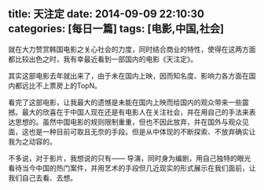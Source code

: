 title: 天注定
date: 2014-09-09 22:10:30
categories: [每日一篇]
tags: [电影,中国,社会]
---
就在大力赞赏韩国电影之关心社会的力度，同时结合商业的特性，使得在这两方面都比较出色之时，我有幸最近看到一部国内的电影《天注定》。

其实这部电影去年就出来了，由于未在国内上映，因而知名度、影响力各方面在国内都远比不上票房上的TopN。

看完了这部电影，让我最大的遗憾是未能在国内上映而给国内的观众带来一些震撼。最大的欣喜在于<!--more-->中国人现在还是有电影人在关注社会，并在用自己的手法来表达思想的。虽然中国电影的规则限制重重，但也不因此放弃，并在国外与观众见面，这也是一种目前可取且无奈的手段。但是从中体现的不断探索、不放弃确实让我为之动容的。

不多说，对于影片，我想说的只有——
导演，同时身为编剧，用自己独特的眼光看待当今中国的热门案件，并用艺术的手段但几近现实的形式展示在我们面前，让我们自己去看、去想。